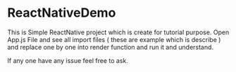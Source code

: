 # ReactNativeDemo

This is Simple ReactNative project which is create for tutorial purpose. Open App.js File and see all import files ( these are example which is describe )
and replace one by one into render function and run it and understand.

If any one have any issue feel free to ask.

